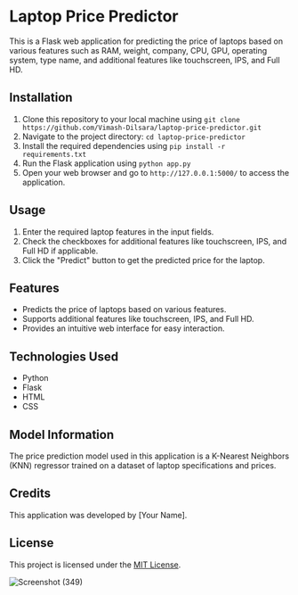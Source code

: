 # Laptop Price Predictor

This is a Flask web application for predicting the price of laptops based on various features such as RAM, weight, company, CPU, GPU, operating system, type name, and additional features like touchscreen, IPS, and Full HD.

## Installation

1. Clone this repository to your local machine using `git clone https://github.com/Vimash-Dilsara/laptop-price-predictor.git`
2. Navigate to the project directory: `cd laptop-price-predictor`
3. Install the required dependencies using `pip install -r requirements.txt`
4. Run the Flask application using `python app.py`
5. Open your web browser and go to `http://127.0.0.1:5000/` to access the application.

## Usage

1. Enter the required laptop features in the input fields.
2. Check the checkboxes for additional features like touchscreen, IPS, and Full HD if applicable.
3. Click the "Predict" button to get the predicted price for the laptop.

## Features

- Predicts the price of laptops based on various features.
- Supports additional features like touchscreen, IPS, and Full HD.
- Provides an intuitive web interface for easy interaction.

## Technologies Used

- Python
- Flask
- HTML
- CSS

## Model Information

The price prediction model used in this application is a K-Nearest Neighbors (KNN) regressor trained on a dataset of laptop specifications and prices.

## Credits

This application was developed by [Your Name].

## License

This project is licensed under the [MIT License](LICENSE).


![Screenshot (349)](https://github.com/Vimash-Dilsara/laptop-price-prediction/assets/148619060/7729c177-21bd-4cac-9ae8-ea1c8839c867)



